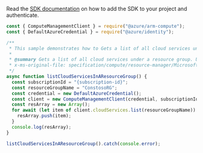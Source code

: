 Read the [SDK documentation](https://github.com/Azure/azure-sdk-for-js/blob/%40azure%2Farm-compute_19.0.0/sdk/compute/arm-compute/README.md) on how to add the SDK to your project and authenticate.

```javascript
const { ComputeManagementClient } = require("@azure/arm-compute");
const { DefaultAzureCredential } = require("@azure/identity");

/**
 * This sample demonstrates how to Gets a list of all cloud services under a resource group. Use nextLink property in the response to get the next page of Cloud Services. Do this till nextLink is null to fetch all the Cloud Services.
 *
 * @summary Gets a list of all cloud services under a resource group. Use nextLink property in the response to get the next page of Cloud Services. Do this till nextLink is null to fetch all the Cloud Services.
 * x-ms-original-file: specification/compute/resource-manager/Microsoft.Compute/stable/2021-03-01/examples/ListCloudServicesInResourceGroup.json
 */
async function listCloudServicesInAResourceGroup() {
  const subscriptionId = "{subscription-id}";
  const resourceGroupName = "ConstosoRG";
  const credential = new DefaultAzureCredential();
  const client = new ComputeManagementClient(credential, subscriptionId);
  const resArray = new Array();
  for await (let item of client.cloudServices.list(resourceGroupName)) {
    resArray.push(item);
  }
  console.log(resArray);
}

listCloudServicesInAResourceGroup().catch(console.error);
```
